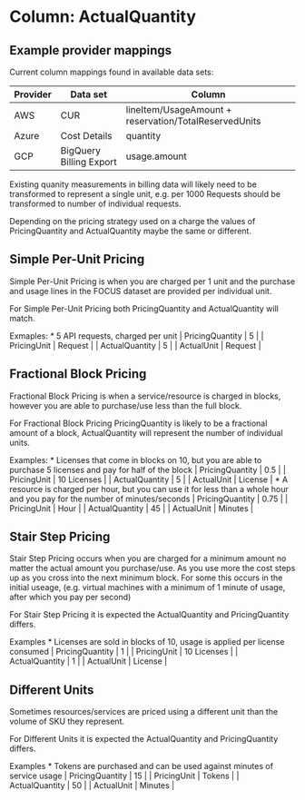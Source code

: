 # Column: ActualQuantity

## Example provider mappings

Current column mappings found in available data sets:

| Provider | Data set                | Column               |
|----------|-------------------------|----------------------|
| AWS      | CUR                     | lineItem/UsageAmount + reservation/TotalReservedUnits |
| Azure    | Cost Details            | quantity |
| GCP      | BigQuery Billing Export | usage.amount |


Existing quanity measurements in billing data will likely need to be transformed to represent a single unit, e.g. per 1000 Requests should be transformed to number of individual requests. 

Depending on the pricing strategy used on a charge the values of PricingQuantity and ActualQuantity maybe the same or different.

## Simple Per-Unit Pricing

Simple Per-Unit Pricing is when you are charged per 1 unit and the purchase and usage lines in the FOCUS dataset are provided per individual unit.

For Simple Per-Unit Pricing both PricingQuantity and ActualQuantity will match.

Exmaples:
    * 5 API requests, charged per unit
        | PricingQuantity | 5 |
        | PricingUnit     | Request |
        | ActualQuantity  | 5 |
        | ActualUnit      | Request |

## Fractional Block Pricing

Fractional Block Pricing is when a service/resource is charged in blocks, however you are able to purchase/use less than the full block. 

For Fractional Block Pricing PricingQuantity is likely to be a fractional amount of a block, ActualQuantity will represent the number of individual units.

Examples:
    * Licenses that come in blocks on 10, but you are able to purchase 5 licenses and pay for half of the block
        | PricingQuantity | 0.5 |
        | PricingUnit     | 10 Licenses |
        | ActualQuantity  | 5 |
        | ActualUnit      | License |
    * A resource is charged per hour, but you can use it for less than a whole hour and you pay for the number of minutes/seconds
        | PricingQuantity | 0.75 |
        | PricingUnit     | Hour |
        | ActualQuantity  | 45 |
        | ActualUnit      | Minutes |


## Stair Step Pricing

Stair Step Pricing occurs when you are charged for a minimum amount no matter the actual amount you purchase/use. As you use more the cost steps up as you cross into the next minimum block. For some this occurs in the initial useage, (e.g. virtual machines with a minimum of 1 minute of usage, after which you pay per second)

For Stair Step Pricing it is expected the ActualQuantity and PricingQuantity differs.

Examples
    * Licenses are sold in blocks of 10, usage is applied per license consumed
        | PricingQuantity | 1 |
        | PricingUnit     | 10 Licenses |
        | ActualQuantity  | 1 |
        | ActualUnit      | License |

## Different Units

Sometimes resources/services are priced using a different unit than the volume of SKU they represent. 

For Different Units it is expected the ActualQuantity and PricingQuantity differs.

Examples
    * Tokens are purchased and can be used against minutes of service usage
        | PricingQuantity | 15 |
        | PricingUnit     | Tokens |
        | ActualQuantity  | 50 |
        | ActualUnit      | Minutes |
    
